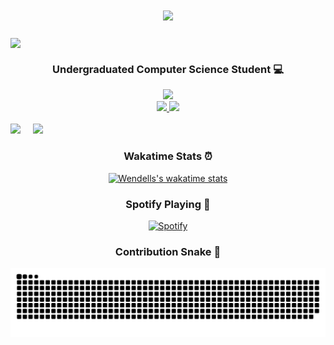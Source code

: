 <!-- Header -->
<h1 align="center">
 <img src="https://readme-typing-svg.herokuapp.com?font=Pixelify+Sans&weight=500&size=25&duration=4000&pause=2000&background=01010100&center=true&vCenter=true&random=false&width=435&lines=Hi%2C+there!+%F0%9F%91%8B;I'm+Wendell+Tom%C3%A9+Marinho+Oliveira;Welcome+to+my+profile+%3AP" />
</h1>
<img align="center" src="https://i.pinimg.com/originals/74/5c/c9/745cc90fcc688569610f84bc5d2b2fd6.gif"></img>

<!-- Body -->
<h3 align="center"> Undergraduated Computer Science Student 💻 </h3>
<div align="center">
    <img src="https://skillicons.dev/icons?i=python,java,c,javascript,typescript,nodejs" /><br>
</div>

<div align="center"> 
  <a href="mailto:wendelltmo2306@outlook.com">
    <img src="https://img.shields.io/badge/Outlook-333333?style=for-the-badge&logo=Microsoft-outlook" />
  </a>
  <a href="https://www.linkedin.com/in/wendell-oliveira-972b62282/" target="_blank">
    <img src="https://img.shields.io/badge/LinkedIn-0077B5?style=for-the-badge&logo=linkedin&logoColor=white" target="_blank" />
  </a>
</div>


<br>
<div class='container'>
 <img style="height: auto; width: 55%;" class="img" src="https://github-readme-stats-wendelltmo.vercel.app/api?username=WendellTMO&theme=shadow_blue" />
 &nbsp;
 &nbsp;
 <img style="height: auto; width: 40%;" class="img" src="https://github-readme-stats-wendelltmo.vercel.app/api/top-langs?username=WendellTMO&size_weight=0.5&count_weight=0.5&theme=shadow_blue&layout=compact&langs_count=8&card_width=320" /></div>
</div>

<div align="center">

  ### Wakatime Stats ⏰
  [![Wendells's wakatime stats](https://github-readme-stats-wendelltmo.vercel.app/api/wakatime?username=wendelltmo&theme=shadow_blue&layout=compact)](https://github.com/WendellTMO)
 
  ### Spotify Playing 🎵 
  [![Spotify](https://novatorem-cc0qllz1j-wendells-projects.vercel.app/api/spotify?background_color=0d1117&border_color=ffffff)](https://open.spotify.com/user/21zrdod2nxtvoqokkseq6dakq)
 
 ### Contribution Snake 🐍
 <picture>
   <source
     media="(prefers-color-scheme: dark)"
     srcset="https://raw.githubusercontent.com/WendellTMO/WendellTMO/output/github-contribution-grid-snake-dark.svg"
   />
   <source
     media="(prefers-color-scheme: light)"
     srcset="https://raw.githubusercontent.com/WendellTMO/WendellTMO/output/github-contribution-grid-snake.svg"
   />
   <img
     alt="github contribution grid snake animation"
     src="https://raw.githubusercontent.com/WendellTMO/WendellTMO/output/github-contribution-grid-snake.svg"
   />
 </picture>
</div>

<!--
**WendellTMO/WendellTMO** is a ✨ _special_ ✨ repository because its `README.md` (this file) appears on your GitHub profile.

Here are some ideas to get you started:

- 🔭 I’m currently working on ...
- 🌱 I’m currently learning ...
- 👯 I’m looking to collaborate on ...
- 🤔 I’m looking for help with ...
- 💬 Ask me about ...
- 📫 How to reach me: ...
- 😄 Pronouns: ...
- ⚡ Fun fact: ...
-->
